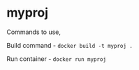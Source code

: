 # myproj
Commands to use,

Build command - `docker build -t myproj .`

Run container - `docker run myproj`

